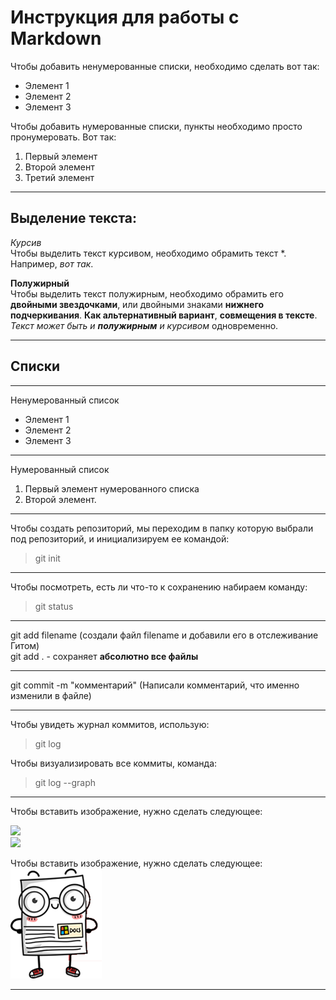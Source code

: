  # Инструкция для работы с Markdown  



  Чтобы добавить ненумерованные списки, необходимо сделать вот так: 
  * Элемент 1
  * Элемент 2 
  * Элемент 3 

  Чтобы добавить нумерованные списки, пункты необходимо просто пронумеровать. Вот так:  
  1. Первый элемент 
  2. Второй элемент 
  3. Третий элемент  

---------------------------------

  ## Выделение текста:   

*Курсив*  
Чтобы выделить текст курсивом, необходимо обрамить текст *.  
Например, *вот так*.  


**Полужирный**  
Чтобы выделить текст полужирным, необходимо обрамить его **двойными звездочками**, или двойными знаками __нижнего подчеркивания__.   **Как альтернативный вариант**, __совмещения в тексте__.  
_Текст может быть и **полужирным** и курсивом_ одновременно.   

---------------------------------

## Списки  

--------------------------------- 

Ненумерованный список
* Элемент 1 
* Элемент 2 
* Элемент 3 

---------------------------------

Нумерованный список
1. Первый элемент нумерованного списка
2. Второй элемент. 

--------------------------------- 

Чтобы создать репозиторий, мы переходим в папку которую выбрали под репозиторий, и инициализируем ее командой:  
>git init  

---------------------------------

Чтобы посмотреть, есть ли что-то к сохранению набираем команду:  
>git status  

---------------------------------

git add filename (создали файл filename и добавили его в отслеживание Гитом)  
git add .   -   сохраняет **абсолютно все файлы**  

---------------------------------

git commit -m "комментарий" (Написали комментарий, что именно изменили в файле)  

--------------------------------- 

Чтобы увидеть журнал коммитов, использую:  
> git log  

Чтобы визуализировать все коммиты, команда:  
> git log --graph

---------------------------------  

Чтобы вставить изображение, нужно сделать следующее:  

![](//GIT_education/image.png)  
![](//GIT_education/DSC_0758.jpg)  


Чтобы вставить изображение, нужно сделать следующее:  
![Привет квадратиш](image.png "Hello, I'm a student!")  

---------------------------------  



